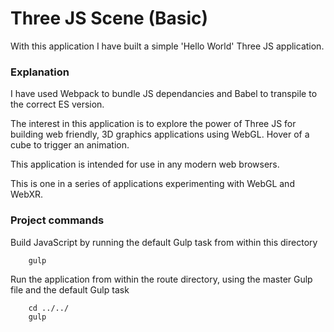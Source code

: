# Three JS Scene (Basic)

With this application I have built a simple 'Hello World' Three JS application.

### Explanation ###

I have used Webpack to bundle JS dependancies and Babel to transpile to the correct ES version.

The interest in this application is to explore the power of Three JS for building web friendly, 3D graphics applications using WebGL. Hover of a cube to trigger an animation.

This application is intended for use in any modern web browsers.

This is one in a series of applications experimenting with WebGL and WebXR.

### Project commands ###

Build JavaScript by running the default Gulp task from within this directory
```
    gulp
```

Run the application from within the route directory, using the master Gulp file and the default Gulp task
```
    cd ../../
    gulp
```
